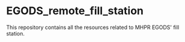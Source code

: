 # EGODS_remote_fill_station
This repository contains all the resources related to MHPR EGODS' fill station.
